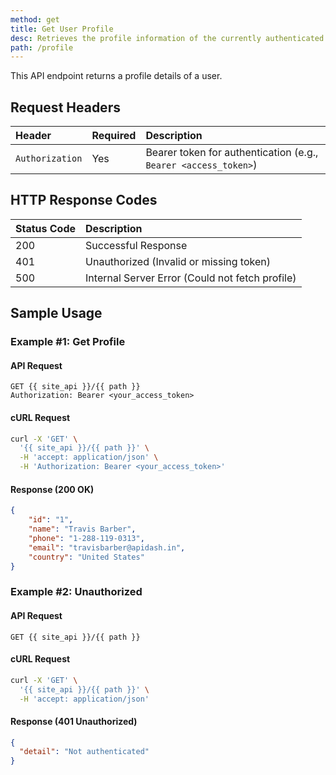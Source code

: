 ```yaml
---
method: get
title: Get User Profile
desc: Retrieves the profile information of the currently authenticated user.
path: /profile
---
```


This API endpoint returns a profile details of a user.

## Request Headers

| Header          | Required | Description                                      |
| :-------------- | :------- | :----------------------------------------------- |
| `Authorization` | Yes      | Bearer token for authentication (e.g., `Bearer <access_token>`) |

## HTTP Response Codes

| Status Code | Description                                  |
| :---------- | :------------------------------------------- |
| 200         | Successful Response                          |
| 401         | Unauthorized (Invalid or missing token)      |
| 500         | Internal Server Error (Could not fetch profile) |

## Sample Usage

### Example #1: Get Profile

#### API Request

```http
GET {{ site_api }}/{{ path }}
Authorization: Bearer <your_access_token>
```

#### cURL Request

```bash
curl -X 'GET' \
  '{{ site_api }}/{{ path }}' \
  -H 'accept: application/json' \
  -H 'Authorization: Bearer <your_access_token>'
```

#### Response (200 OK)


```json
{
    "id": "1",
    "name": "Travis Barber",
	"phone": "1-288-119-0313",
	"email": "travisbarber@apidash.in",
	"country": "United States"
}
```

### Example #2: Unauthorized

#### API Request

```http
GET {{ site_api }}/{{ path }}
```

#### cURL Request

```bash
curl -X 'GET' \
  '{{ site_api }}/{{ path }}' \
  -H 'accept: application/json'
```

#### Response (401 Unauthorized)

```json
{
  "detail": "Not authenticated"
}
```